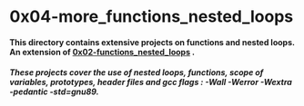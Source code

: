 # 0x04-more_functions_nested_loops

#### This directory contains extensive projects on functions and nested loops. An extension of [0x02-functions_nested_loops](https://github.com/sedoobitto/software_engineering_tut/tree/master/low_level_programming/0x02-functions_nested_loops) .

##### These projects cover the use of nested loops, functions, scope of variables, prototypes, header files and gcc flags : -Wall -Werror -Wextra -pedantic -std=gnu89.
